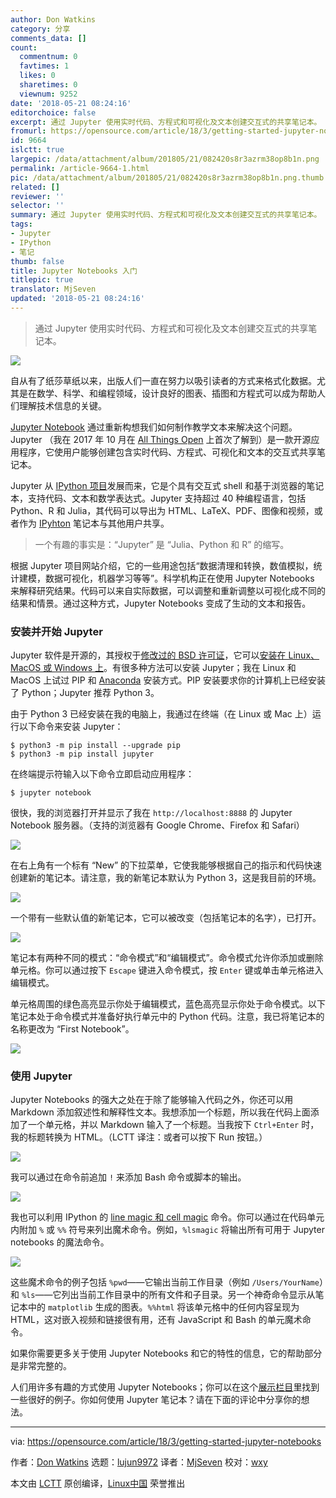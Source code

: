 ```yaml
---
author: Don Watkins
category: 分享
comments_data: []
count:
  commentnum: 0
  favtimes: 1
  likes: 0
  sharetimes: 0
  viewnum: 9252
date: '2018-05-21 08:24:16'
editorchoice: false
excerpt: 通过 Jupyter 使用实时代码、方程式和可视化及文本创建交互式的共享笔记本。
fromurl: https://opensource.com/article/18/3/getting-started-jupyter-notebooks
id: 9664
islctt: true
largepic: /data/attachment/album/201805/21/082420s8r3azrm38op8b1n.png
permalink: /article-9664-1.html
pic: /data/attachment/album/201805/21/082420s8r3azrm38op8b1n.png.thumb.jpg
related: []
reviewer: ''
selector: ''
summary: 通过 Jupyter 使用实时代码、方程式和可视化及文本创建交互式的共享笔记本。
tags:
- Jupyter
- IPython
- 笔记
thumb: false
title: Jupyter Notebooks 入门
titlepic: true
translator: MjSeven
updated: '2018-05-21 08:24:16'
---
```



> 
> 通过 Jupyter 使用实时代码、方程式和可视化及文本创建交互式的共享笔记本。
> 
> 
> 


![](/data/attachment/album/201805/21/082420s8r3azrm38op8b1n.png)


自从有了纸莎草纸以来，出版人们一直在努力以吸引读者的方式来格式化数据。尤其是在数学、科学、和编程领域，设计良好的图表、插图和方程式可以成为帮助人们理解技术信息的关键。


[Jupyter Notebook](http://jupyter.org/) 通过重新构想我们如何制作教学文本来解决这个问题。Jupyter （我在 2017 年 10 月在 [All Things Open](https://allthingsopen.org/) 上首次了解到）是一款开源应用程序，它使用户能够创建包含实时代码、方程式、可视化和文本的交互式共享笔记本。


Jupyter 从 [IPython 项目](http://ipython.org/)发展而来，它是个具有交互式 shell 和基于浏览器的笔记本，支持代码、文本和数学表达式。Jupyter 支持超过 40 种编程语言，包括 Python、R 和 Julia，其代码可以导出为 HTML、LaTeX、PDF、图像和视频，或者作为 [IPyhton](https://en.wikipedia.org/wiki/IPython) 笔记本与其他用户共享。



> 
> 一个有趣的事实是：“Jupyter” 是 “Julia、Python 和 R” 的缩写。
> 
> 
> 


根据 Jupyter 项目网站介绍，它的一些用途包括“数据清理和转换，数值模拟，统计建模，数据可视化，机器学习等等”。科学机构正在使用 Jupyter Notebooks 来解释研究结果。代码可以来自实际数据，可以调整和重新调整以可视化成不同的结果和情景。通过这种方式，Jupyter Notebooks 变成了生动的文本和报告。


### 安装并开始 Jupyter


Jupyter 软件是开源的，其授权于[修改过的 BSD 许可证](https://opensource.org/licenses/BSD-3-Clause)，它可以[安装在 Linux、MacOS 或 Windows 上](http://jupyter.org/install.html)。有很多种方法可以安装 Jupyter；我在 Linux 和 MacOS 上试过 PIP 和 [Anaconda](https://www.anaconda.com/download/#linux) 安装方式。PIP 安装要求你的计算机上已经安装了 Python；Jupyter 推荐 Python 3。


由于 Python 3 已经安装在我的电脑上，我通过在终端（在 Linux 或 Mac 上）运行以下命令来安装 Jupyter：



```
$ python3 -m pip install --upgrade pip
$ python3 -m pip install jupyter

```

在终端提示符输入以下命令立即启动应用程序：



```
$ jupyter notebook

```

很快，我的浏览器打开并显示了我在 `http://localhost:8888` 的 Jupyter Notebook 服务器。（支持的浏览器有 Google Chrome、Firefox 和 Safari）


![](/data/attachment/album/201805/21/082421dnx6fqqawddisdxq.png)


在右上角有一个标有 “New” 的下拉菜单，它使我能够根据自己的指示和代码快速创建新的笔记本。请注意，我的新笔记本默认为 Python 3，这是我目前的环境。


![](/data/attachment/album/201805/21/082421kmzvrfqtb9vvnvn6.png)


一个带有一些默认值的新笔记本，它可以被改变（包括笔记本的名字），已打开。


![](/data/attachment/album/201805/21/082421nqp66yepjym62vgx.png)


笔记本有两种不同的模式：“命令模式”和“编辑模式”。命令模式允许你添加或删除单元格。你可以通过按下 `Escape` 键进入命令模式，按 `Enter` 键或单击单元格进入编辑模式。


单元格周围的绿色高亮显示你处于编辑模式，蓝色高亮显示你处于命令模式。以下笔记本处于命令模式并准备好执行单元中的 Python 代码。注意，我已将笔记本的名称更改为 “First Notebook”。


![](/data/attachment/album/201805/21/082422vj8ane2zu85op753.png)


### 使用 Jupyter


Jupyter Notebooks 的强大之处在于除了能够输入代码之外，你还可以用 Markdown 添加叙述性和解释性文本。我想添加一个标题，所以我在代码上面添加了一个单元格，并以 Markdown 输入了一个标题。当我按下 `Ctrl+Enter` 时，我的标题转换为 HTML。（LCTT 译注：或者可以按下 Run 按钮。）


![](/data/attachment/album/201805/21/082422j434avlvey0fx7va.png)


我可以通过在命令前追加 `!` 来添加 Bash 命令或脚本的输出。


![](/data/attachment/album/201805/21/082423enzn3w8snluzl66r.png)


我也可以利用 IPython 的 [line magic 和 cell magic](http://ipython.readthedocs.io/en/stable/interactive/magics.html) 命令。你可以通过在代码单元内附加 `%` 或 `%%` 符号来列出魔术命令。例如，`%lsmagic` 将输出所有可用于 Jupyter notebooks 的魔法命令。


![](/data/attachment/album/201805/21/082423lx5f31vj9mzzf1u1.png)


这些魔术命令的例子包括 `%pwd`——它输出当前工作目录（例如 `/Users/YourName`）和 `%ls`——它列出当前工作目录中的所有文件和子目录。另一个神奇命令显示从笔记本中的 `matplotlib` 生成的图表。`%%html` 将该单元格中的任何内容呈现为 HTML，这对嵌入视频和链接很有用，还有 JavaScript 和 Bash 的单元魔术命令。


如果你需要更多关于使用 Jupyter Notebooks 和它的特性的信息，它的帮助部分是非常完整的。


人们用许多有趣的方式使用 Jupyter Notebooks；你可以在这个[展示栏目](https://github.com/jupyter/jupyter/wiki/a-gallery-of-interesting-jupyter-notebooks#mathematics)里找到一些很好的例子。你如何使用 Jupyter 笔记本？请在下面的评论中分享你的想法。




---


via: <https://opensource.com/article/18/3/getting-started-jupyter-notebooks>


作者：[Don Watkins](https://opensource.com/users/don-watkins) 选题：[lujun9972](https://github.com/lujun9972) 译者：[MjSeven](https://github.com/MjSeven) 校对：[wxy](https://github.com/wxy)


本文由 [LCTT](https://github.com/LCTT/TranslateProject) 原创编译，[Linux中国](https://linux.cn/) 荣誉推出